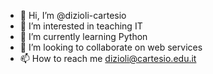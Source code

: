 - 👋 Hi, I’m @dizioli-cartesio
- 👀 I’m interested in teaching IT
- 🌱 I’m currently learning Python
- 💞️ I’m looking to collaborate on web services
- 📫 How to reach me dizioli@cartesio.edu.it

<!---
dizioli-cartesio/dizioli-cartesio is a ✨ special ✨ repository because its `README.md` (this file) appears on your GitHub profile.
You can click the Preview link to take a look at your changes.
--->
